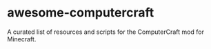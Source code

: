# awesome-computercraft
A curated list of resources and scripts for the ComputerCraft mod for Minecraft.
